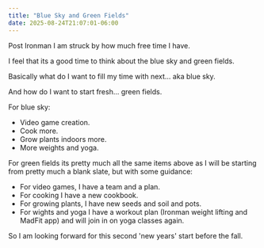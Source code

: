 ```yaml
---
title: "Blue Sky and Green Fields"
date: 2025-08-24T21:07:01-06:00
---
```

Post Ironman I am struck by how much free time I have.

I feel that its a good time to think about the blue sky and green fields.

Basically what do I want to fill my time with next... aka blue sky.

And how do I want to start fresh... green fields.

For blue sky:
- Video game creation.
- Cook more.
- Grow plants indoors more.
- More weights and yoga.

For green fields its pretty much all the same items above as I will be starting from pretty much a blank slate, but with some guidance:
- For video games, I have a team and a plan.
- For cooking I have a new cookbook.
- For growing plants, I have new seeds and soil and pots.
- For wights and yoga I have a workout plan (Ironman weight lifting and MadFit app) and will join in on yoga classes again.

So I am looking forward for this second 'new years' start before the fall. 
